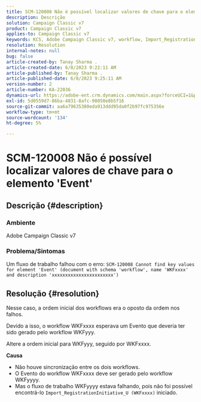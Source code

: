 ```yaml
---
title: SCM-120008 Não é possível localizar valores de chave para o elemento 'Event'
description: Descrição
solution: Campaign Classic v7
product: Campaign Classic v7
applies-to: Campaign Classic v7
keywords: KCS, Adobe Campaign Classic v7, workflow, Import_RegistrationInitiative_U, error, troubleshooting, ACC, find, key values, SCM-120008
resolution: Resolution
internal-notes: null
bug: false
article-created-by: Tanay Sharma .
article-created-date: 6/8/2023 9:22:11 AM
article-published-by: Tanay Sharma .
article-published-date: 6/8/2023 9:25:11 AM
version-number: 2
article-number: KA-22036
dynamics-url: https://adobe-ent.crm.dynamics.com/main.aspx?forceUCI=1&pagetype=entityrecord&etn=knowledgearticle&id=1f331af2-dd05-ee11-8f6e-6045bd006b3d
exl-id: 5d0559d7-86ba-4831-8afc-98050e8b5f16
source-git-commit: aa6a79635380eda913ddd95da0f2b97fc975356e
workflow-type: tm+mt
source-wordcount: '134'
ht-degree: 5%

---
```


# SCM-120008 Não é possível localizar valores de chave para o elemento &#39;Event&#39;

## Descrição {#description}


### <b>Ambiente</b>

Adobe Campaign Classic v7



### <b>Problema/Sintomas</b>

Um fluxo de trabalho falhou com o erro:
`SCM-120008 Cannot find key values for element 'Event' (document with schema 'workflow', name 'WKFxxxx' and description 'xxxxxxxxxxxxxxxxxxxxxxx')`

## Resolução {#resolution}


Nesse caso, a ordem inicial dos workflows era o oposto da ordem nos falhos.

Devido a isso, o workflow WKFxxxx esperava um Evento que deveria ter sido gerado pelo workflow WKFyyy.

Altere a ordem inicial para WKFyyy, seguido por WKFxxxx.

<b>Causa</b>

- Não houve sincronização entre os dois workflows.
- O Evento do workflow WKFxxxx deve ser gerado pelo workflow WKFyyyy.
- Mas o fluxo de trabalho WKFyyyy estava falhando, pois não foi possível encontrá-lo `Import_RegistrationInitiative_U (WKFxxxx)` iniciado.
